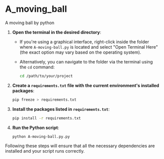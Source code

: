# A_moving_ball
A moving ball by python

1. **Open the terminal in the desired directory**:
   - If you're using a graphical interface, right-click inside the folder where `A-moving-ball.py` is located and select "Open Terminal Here" (the exact option may vary based on the operating system).

   - Alternatively, you can navigate to the folder via the terminal using the `cd` command:
     ```bash
     cd /path/to/your/project
     ```

2. **Create a `requirements.txt` file with the current environment's installed packages**:
   ```bash
   pip freeze > requirements.txt
   ```

3. **Install the packages listed in `requirements.txt`**:
   ```bash
   pip install -r requirements.txt
   ```

4. **Run the Python script**:
   ```bash
   python A-moving-ball.py.py
   ```

Following these steps will ensure that all the necessary dependencies are installed and your script runs correctly.
